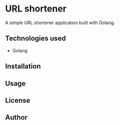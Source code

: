 # URL shortener

A simple URL shortener application built with Golang.

## Technologies used

- Golang

## Installation

## Usage

## License

## Author